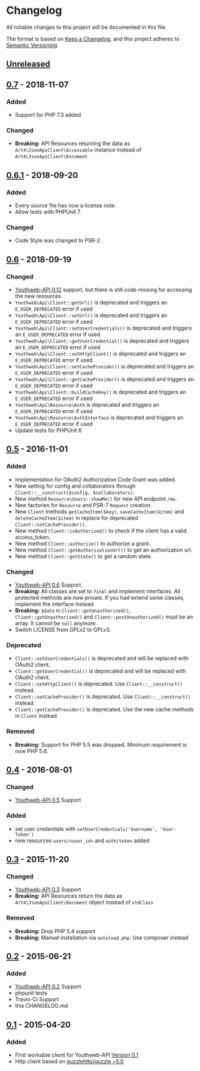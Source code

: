 # Changelog

All notable changes to this project will be documented in this file.

The format is based on [Keep a Changelog](https://keepachangelog.com/en/1.0.0/),
and this project adheres to [Semantic Versioning](https://semver.org/spec/v2.0.0.html).

## [Unreleased]

## [0.7] - 2018-11-07

### Added

- Support for PHP 7.3 added

### Changed

- **Breaking:** API Resources returning the data as `Art4\JsonApiClient\Accessable` instance instead of `Art4\JsonApiClient\Document`

## [0.6.1] - 2018-09-20

### Added

- Every source file has now a license note
- Allow tests with PHPUnit 7

### Changed

- Code Style was changed to PSR-2

## [0.6] - 2018-09-19

### Changed

- [Youthweb-API 0.12](https://developer.youthweb.net/20170716-Youthweb-API-0.12.html) support, but there is still code missing for accessing the new resources
- `Youthweb\Api\Client::getUrl()` is deprecated and triggers an `E_USER_DEPRECATED` error if used
- `Youthweb\Api\Client::setUrl()` is deprecated and triggers an `E_USER_DEPRECATED` error if used
- `Youthweb\Api\Client::setUserCredentials()` is deprecated and triggers an `E_USER_DEPRECATED` error if used
- `Youthweb\Api\Client::getUserCredential()` is deprecated and triggers an `E_USER_DEPRECATED` error if used
- `Youthweb\Api\Client::setHttpClient()` is deprecated and triggers an `E_USER_DEPRECATED` error if used
- `Youthweb\Api\Client::setCacheProvider()` is deprecated and triggers an `E_USER_DEPRECATED` error if used
- `Youthweb\Api\Client::getCacheProvider()` is deprecated and triggers an `E_USER_DEPRECATED` error if used
- `Youthweb\Api\Client::buildCacheKey()` is deprecated and triggers an `E_USER_DEPRECATED` error if used
- `Youthweb\Api\Resource\Auth` is deprecated and triggers an `E_USER_DEPRECATED` error if used
- `Youthweb\Api\Resource\AuthInterface` is deprecated and triggers an `E_USER_DEPRECATED` error if used
- Update tests for PHPUnit 6

## [0.5] - 2016-11-01

### Added

- Implementation for OAuth2 Authorization Code Grant was added.
- New setting for config and collaborators through `Client::__construct($config, $collaborators)`.
- New method `Resource\Users::showMe()` for new API endpoint `/me`.
- New factories for `Resource` and PSR-7 `Request` creation.
- New `Client` methods `getCacheItem($key)`, `saveCacheItem($item)` and `deleteCacheItem($item)` in replace for deprecated `Client::setCacheProvider()`.
- New method `Client::isAuthorized()` to check if the client has a valid access_token.
- New method `Client::authorize()` to authorize a grant.
- New method `Client::getAuthorizationUrl()` to get an authorization url.
- New method `Client::getState()` to get a random state.

### Changed

- [Youthweb-API 0.6](https://github.com/youthweb/youthweb-api/releases/tag/0.6) Support.
- **Breaking:** All classes are set to `final` and implement interfaces. All protected methods are now private. If you had extend some classes, implement the interface instead.
- **Breaking:** `$data` in `Client::getUnauthorized()`, `Client::getUnauthorized()` and `Client::postUnauthorized()` must be an array. It cannot be `null` anymore.
- Switch LICENSE from GPLv2 to GPLv3.

### Deprecated

- `Client::setUserCredentials()` is deprecated and will be replaced with OAuth2 client.
- `Client::getUserCredential()` is deprecated and will be replaced with OAuth2 client.
- `Client::setHttpClient()` is deprecated. Use `Client::__construct()` instead.
- `Client::setCacheProvider()` is deprecated. Use `Client::__construct()` instead.
- `Client::getCacheProvider()` is deprecated. Use the new cache methods in `Client` instead.

### Removed

- **Breaking:** Support for PHP 5.5 was dropped. Minimum requirement is now PHP 5.6.

## [0.4] - 2016-08-01

### Changed

- [Youthweb-API 0.5](https://github.com/youthweb/youthweb-api/releases/tag/0.5) Support

### Added

- set user credentials with `setUserCredentials('Username', 'User-Token')`
- new resources `users/<user_id>` and `auth/token` added

## [0.3] - 2015-11-20

### Changed

- [Youthweb-API 0.3](https://github.com/youthweb/youthweb-api/releases/tag/0.3) Support
- **Breaking:** API Resources return the data as `Art4\JsonApiClient\Document` object instead of `stdClass`

### Removed

- **Breaking:** Drop PHP 5.4 support
- **Breaking:** Manuel installation via `autoload.php`. Use composer instead

## [0.2] - 2015-06-21

### Added

- [Youthweb-API 0.2](https://github.com/youthweb/youthweb-api/releases/tag/0.2) Support
- phpunit tests
- Travis-CI Support
- this CHANGELOG.md

## [0.1] - 2015-04-20

### Added

- First workable client for Youthweb-API [Version 0.1](https://github.com/youthweb/youthweb-api/releases/tag/0.1)
- Http client based on [guzzlehttp/guzzle ~5.0](https://github.com/guzzle/guzzle)

[Unreleased]: https://github.com/youthweb/php-youthweb-api/compare/0.7...HEAD
[0.7]: https://github.com/youthweb/php-youthweb-api/compare/0.6.1...0.7
[0.6.1]: https://github.com/youthweb/php-youthweb-api/compare/0.6...0.6.1
[0.6]: https://github.com/youthweb/php-youthweb-api/compare/0.5...0.6
[0.5]: https://github.com/youthweb/php-youthweb-api/compare/0.4...0.5
[0.4]: https://github.com/youthweb/php-youthweb-api/compare/0.3...0.4
[0.3]: https://github.com/youthweb/php-youthweb-api/compare/0.2...0.3
[0.2]: https://github.com/youthweb/php-youthweb-api/compare/0.1...0.2
[0.1]: https://github.com/youthweb/php-youthweb-api/compare/4edfb72fb1c989ac4ee91d8ed7d68d4b32c4a143...0.1
